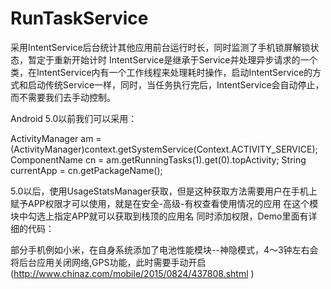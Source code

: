 # RunTaskService
采用IntentService后台统计其他应用前台运行时长，同时监测了手机锁屏解锁状态，暂定于重新开始计时
IntentService是继承于Service并处理异步请求的一个类，在IntentService内有一个工作线程来处理耗时操作，启动IntentService的方式和启动传统Service一样，同时，当任务执行完后，IntentService会自动停止，而不需要我们去手动控制。

Android 5.0以前我们可以采用：

ActivityManager am = (ActivityManager)context.getSystemService(Context.ACTIVITY_SERVICE);
ComponentName cn = am.getRunningTasks(1).get(0).topActivity;
String currentApp = cn.getPackageName();

5.0以后，使用UsageStatsManager获取，但是这种获取方法需要用户在手机上赋予APP权限才可以使用，就是在安全-高级-有权查看使用情况的应用 在这个模块中勾选上指定APP就可以获取到栈顶的应用名
同时添加权限，Demo里面有详细的代码：

<uses-permission  
        android:name="android.permission.PACKAGE_USAGE_STATS"  
        tools:ignore="ProtectedPermissions" />  

部分手机例如小米，在自身系统添加了电池性能模块--神隐模式，4～3钟左右会将后台应用关闭网络,GPS功能，此时需要手动开启(http://www.chinaz.com/mobile/2015/0824/437808.shtml 
)
